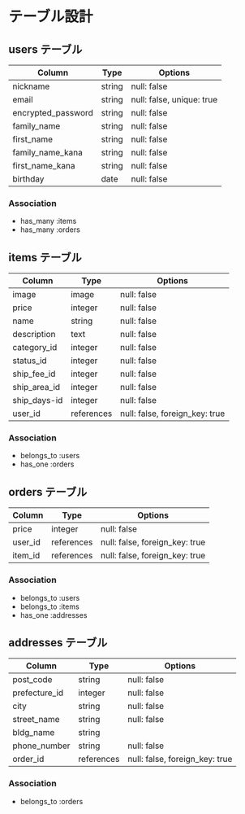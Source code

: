 # テーブル設計

## users テーブル

| Column             | Type       | Options                        |
| ------------------ | ---------- | ------------------------------ |
| nickname           | string     | null: false                    |   
| email              | string     | null: false, unique: true      |
| encrypted_password | string     | null: false                    |
| family_name        | string     | null: false                    |
| first_name         | string     | null: false                    |
| family_name_kana   | string     | null: false                    |
| first_name_kana    | string     | null: false                    |
| birthday           | date       | null: false                    |

### Association

- has_many :items
- has_many :orders

## items テーブル

| Column             | Type       | Options                        |
| ------------------ | ---------- | ------------------------------ |
| image              | image      | null: false                    |
| price              | integer    | null: false                    |
| name               | string     | null: false                    |
| description        | text       | null: false                    |
| category_id        | integer    | null: false                    |
| status_id          | integer    | null: false                    |
| ship_fee_id        | integer    | null: false                    |
| ship_area_id       | integer    | null: false                    |
| ship_days-id       | integer    | null: false                    |
| user_id            | references | null: false, foreign_key: true |


### Association

- belongs_to :users
- has_one    :orders

## orders テーブル

| Column             | Type       | Options                        |
| ------------------ | ---------- | ------------------------------ |
| price              | integer    | null: false                    |
| user_id            | references | null: false, foreign_key: true |
| item_id            | references | null: false, foreign_key: true |


### Association

- belongs_to :users
- belongs_to :items
- has_one    :addresses

## addresses テーブル

| Column             | Type       | Options                        |
| ------------------ | ---------- | ------------------------------ |
| post_code          | string     | null: false                    |
| prefecture_id      | integer    | null: false                    |
| city               | string     | null: false                    |
| street_name        | string     | null: false                    |
| bldg_name          | string     |                                |
| phone_number       | string     | null: false                    |
| order_id           | references | null: false, foreign_key: true |

### Association

- belongs_to :orders